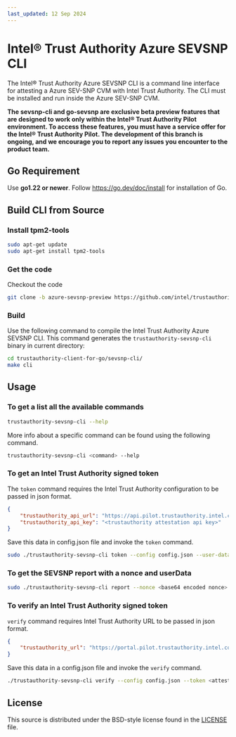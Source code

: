 ```yaml
---
last_updated: 12 Sep 2024
---
```


# Intel® Trust Authority Azure SEVSNP CLI

The Intel® Trust Authority Azure SEVSNP CLI is a command line interface for attesting a Azure SEV-SNP CVM with Intel Trust Authority. The CLI must be installed and run inside the Azure SEV-SNP CVM. 

**The sevsnp-cli and go-sevsnp are exclusive beta preview features that are designed to work only within the Intel® Trust Authority Pilot environment. To access these features, you must have a service offer for the Intel® Trust Authority Pilot. The development of this branch is ongoing, and we encourage you to report any issues you encounter to the product team.**

## Go Requirement

Use <b>go1.22 or newer</b>. Follow https://go.dev/doc/install for installation of Go.

## Build CLI from Source

### Install tpm2-tools
```sh
sudo apt-get update
sudo apt-get install tpm2-tools
```

### Get the code
Checkout the code
```sh
git clone -b azure-sevsnp-preview https://github.com/intel/trustauthority-client-for-go
```

### Build
Use the following command to compile the Intel Trust Authority Azure SEVSNP CLI. This command generates the `trustauthority-sevsnp-cli` binary in current directory:

```sh
cd trustauthority-client-for-go/sevsnp-cli/
make cli
```

## Usage

### To get a list all the available commands

```sh
trustauthority-sevsnp-cli --help
```

More info about a specific command can be found using the following command.

```sh
trustauthority-sevsnp-cli <command> --help
```

### To get an Intel Trust Authority signed token

The `token` command requires the Intel Trust Authority configuration to be passed in json format.

```json
{
    "trustauthority_api_url": "https://api.pilot.trustauthority.intel.com",
    "trustauthority_api_key": "<trustauthority attestation api key>"
}
```

Save this data in config.json file and invoke the `token` command.

```sh
sudo ./trustauthority-sevsnp-cli token --config config.json --user-data <base64 encoded userdata> --policy-ids <comma separated trustauthority attestation policy ids>
```

### To get the SEVSNP report with a nonce and userData

```sh
sudo ./trustauthority-sevsnp-cli report --nonce <base64 encoded nonce> --user-data <base64 encoded userdata>
```

### To verify an Intel Trust Authority signed token

`verify` command requires Intel Trust Authority URL to be passed in json format.

```json
{
    "trustauthority_url": "https://portal.pilot.trustauthority.intel.com"
}
```

Save this data in a config.json file and invoke the `verify` command.

```sh
./trustauthority-sevsnp-cli verify --config config.json --token <attestation token in JWT format>
```

## License

This source is distributed under the BSD-style license found in the [LICENSE](../LICENSE)
file.